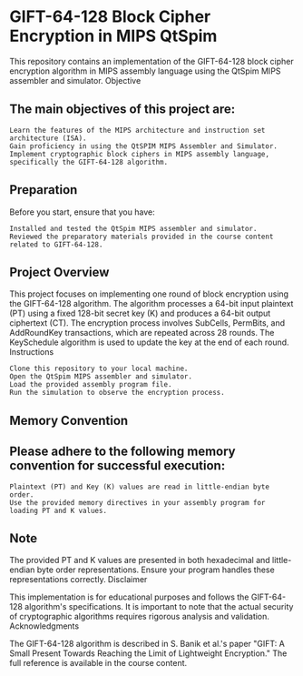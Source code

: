 # GIFT-64-128 Block Cipher Encryption in MIPS QtSpim

This repository contains an implementation of the GIFT-64-128 block cipher encryption algorithm in MIPS assembly language using the QtSpim MIPS assembler and simulator.
Objective

## The main objectives of this project are:

    Learn the features of the MIPS architecture and instruction set architecture (ISA).
    Gain proficiency in using the QtSPIM MIPS Assembler and Simulator.
    Implement cryptographic block ciphers in MIPS assembly language, specifically the GIFT-64-128 algorithm.

## Preparation

Before you start, ensure that you have:

    Installed and tested the QtSpim MIPS assembler and simulator.
    Reviewed the preparatory materials provided in the course content related to GIFT-64-128.

## Project Overview

This project focuses on implementing one round of block encryption using the GIFT-64-128 algorithm. The algorithm processes a 64-bit input plaintext (PT) using a fixed 128-bit secret key (K) and produces a 64-bit output ciphertext (CT). The encryption process involves SubCells, PermBits, and AddRoundKey transactions, which are repeated across 28 rounds. The KeySchedule algorithm is used to update the key at the end of each round.
Instructions

    Clone this repository to your local machine.
    Open the QtSpim MIPS assembler and simulator.
    Load the provided assembly program file.
    Run the simulation to observe the encryption process.

## Memory Convention

## Please adhere to the following memory convention for successful execution:

    Plaintext (PT) and Key (K) values are read in little-endian byte order.
    Use the provided memory directives in your assembly program for loading PT and K values.

## Note

The provided PT and K values are presented in both hexadecimal and little-endian byte order representations. Ensure your program handles these representations correctly.
Disclaimer

This implementation is for educational purposes and follows the GIFT-64-128 algorithm's specifications. It is important to note that the actual security of cryptographic algorithms requires rigorous analysis and validation.
Acknowledgments

The GIFT-64-128 algorithm is described in S. Banik et al.'s paper "GIFT: A Small Present Towards Reaching the Limit of Lightweight Encryption." The full reference is available in the course content.
